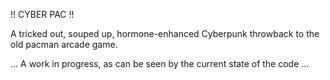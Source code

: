 !! CYBER PAC !!

A tricked out, souped up, hormone-enhanced Cyberpunk throwback to the old pacman arcade game.

... A work in progress, as can be seen by the current state of the code ...

